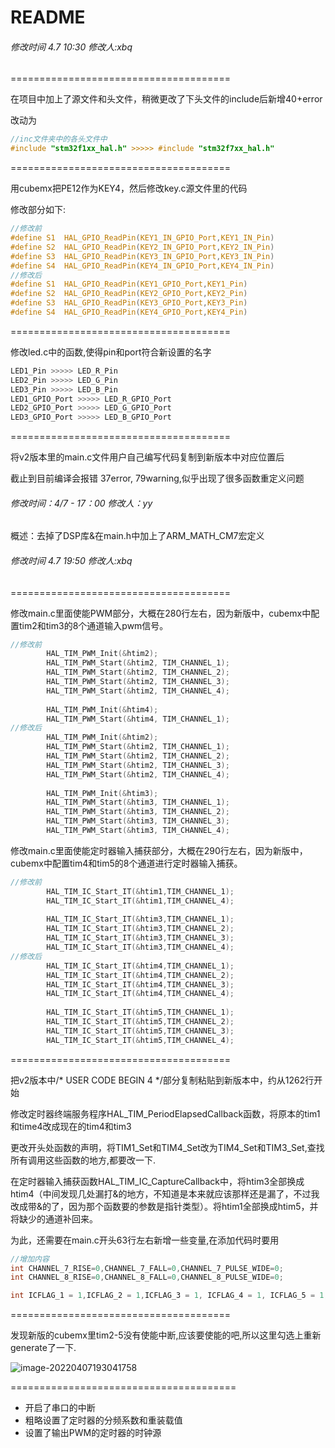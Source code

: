 # README

###### 修改时间 4.7 10:30 修改人:xbq

======================================

在项目中加上了源文件和头文件，稍微更改了下头文件的include后新增40+error

改动为

```C
//inc文件夹中的各头文件中
#include "stm32f1xx_hal.h" >>>>> #include "stm32f7xx_hal.h"
```

======================================

用cubemx把PE12作为KEY4，然后修改key.c源文件里的代码

修改部分如下:

```C
//修改前
#define S1  HAL_GPIO_ReadPin(KEY1_IN_GPIO_Port,KEY1_IN_Pin)
#define S2  HAL_GPIO_ReadPin(KEY2_IN_GPIO_Port,KEY2_IN_Pin)
#define S3  HAL_GPIO_ReadPin(KEY3_IN_GPIO_Port,KEY3_IN_Pin)
#define S4  HAL_GPIO_ReadPin(KEY4_IN_GPIO_Port,KEY4_IN_Pin)
//修改后
#define S1  HAL_GPIO_ReadPin(KEY1_GPIO_Port,KEY1_Pin)
#define S2  HAL_GPIO_ReadPin(KEY2_GPIO_Port,KEY2_Pin)
#define S3  HAL_GPIO_ReadPin(KEY3_GPIO_Port,KEY3_Pin)
#define S4  HAL_GPIO_ReadPin(KEY4_GPIO_Port,KEY4_Pin)
```

======================================

修改led.c中的函数,使得pin和port符合新设置的名字

```c
LED1_Pin >>>>> LED_R_Pin
LED2_Pin >>>>> LED_G_Pin
LED3_Pin >>>>> LED_B_Pin
LED1_GPIO_Port >>>>> LED_R_GPIO_Port
LED2_GPIO_Port >>>>> LED_G_GPIO_Port
LED3_GPIO_Port >>>>> LED_B_GPIO_Port
```

======================================

将v2版本里的main.c文件用户自己编写代码复制到新版本中对应位置后

截止到目前编译会报错 37error, 79warning,似乎出现了很多函数重定义问题

###### 修改时间：4/7 - 17：00      修改人：yy

概述：去掉了DSP库&在main.h中加上了ARM_MATH_CM7宏定义

###### 修改时间 4.7 19:50 修改人:xbq

======================================

修改main.c里面使能PWM部分，大概在280行左右，因为新版中，cubemx中配置tim2和tim3的8个通道输入pwm信号。

```C
//修改前
		HAL_TIM_PWM_Init(&htim2);
		HAL_TIM_PWM_Start(&htim2, TIM_CHANNEL_1);
		HAL_TIM_PWM_Start(&htim2, TIM_CHANNEL_2);
		HAL_TIM_PWM_Start(&htim2, TIM_CHANNEL_3);
		HAL_TIM_PWM_Start(&htim2, TIM_CHANNEL_4);
		
		HAL_TIM_PWM_Init(&htim4);
		HAL_TIM_PWM_Start(&htim4, TIM_CHANNEL_1);
//修改后
		HAL_TIM_PWM_Init(&htim2);
		HAL_TIM_PWM_Start(&htim2, TIM_CHANNEL_1);
		HAL_TIM_PWM_Start(&htim2, TIM_CHANNEL_2);
		HAL_TIM_PWM_Start(&htim2, TIM_CHANNEL_3);
		HAL_TIM_PWM_Start(&htim2, TIM_CHANNEL_4);
		
		HAL_TIM_PWM_Init(&htim3);
		HAL_TIM_PWM_Start(&htim3, TIM_CHANNEL_1);
		HAL_TIM_PWM_Start(&htim3, TIM_CHANNEL_2);
		HAL_TIM_PWM_Start(&htim3, TIM_CHANNEL_3);
		HAL_TIM_PWM_Start(&htim3, TIM_CHANNEL_4);
```

修改main.c里面使能定时器输入捕获部分，大概在290行左右，因为新版中，cubemx中配置tim4和tim5的8个通道进行定时器输入捕获。

```c
//修改前
		HAL_TIM_IC_Start_IT(&htim1,TIM_CHANNEL_1);
		HAL_TIM_IC_Start_IT(&htim1,TIM_CHANNEL_4);
		
		HAL_TIM_IC_Start_IT(&htim3,TIM_CHANNEL_1);
		HAL_TIM_IC_Start_IT(&htim3,TIM_CHANNEL_2);
		HAL_TIM_IC_Start_IT(&htim3,TIM_CHANNEL_3);
		HAL_TIM_IC_Start_IT(&htim3,TIM_CHANNEL_4);
//修改后
		HAL_TIM_IC_Start_IT(&htim4,TIM_CHANNEL_1);
		HAL_TIM_IC_Start_IT(&htim4,TIM_CHANNEL_2);
		HAL_TIM_IC_Start_IT(&htim4,TIM_CHANNEL_3);
		HAL_TIM_IC_Start_IT(&htim4,TIM_CHANNEL_4);
		
		HAL_TIM_IC_Start_IT(&htim5,TIM_CHANNEL_1);
		HAL_TIM_IC_Start_IT(&htim5,TIM_CHANNEL_2);
		HAL_TIM_IC_Start_IT(&htim5,TIM_CHANNEL_3);
		HAL_TIM_IC_Start_IT(&htim5,TIM_CHANNEL_4);
```

======================================

把v2版本中/* USER CODE BEGIN 4 */部分复制粘贴到新版本中，约从1262行开始

修改定时器终端服务程序HAL_TIM_PeriodElapsedCallback函数，将原本的tim1和time4改成现在的tim4和tim3

更改开头处函数的声明，将TIM1_Set和TIM4_Set改为TIM4_Set和TIM3_Set,查找所有调用这些函数的地方,都要改一下.

在定时器输入捕获函数HAL_TIM_IC_CaptureCallback中，将htim3全部换成htim4（中间发现几处漏打&的地方，不知道是本来就应该那样还是漏了，不过我改成带&的了，因为那个函数要的参数是指针类型）。将htim1全部换成htim5，并将缺少的通道补回来。

为此，还需要在main.c开头63行左右新增一些变量,在添加代码时要用

```c
//增加内容
int CHANNEL_7_RISE=0,CHANNEL_7_FALL=0,CHANNEL_7_PULSE_WIDE=0;
int CHANNEL_8_RISE=0,CHANNEL_8_FALL=0,CHANNEL_8_PULSE_WIDE=0;

int ICFLAG_1 = 1,ICFLAG_2 = 1,ICFLAG_3 = 1, ICFLAG_4 = 1, ICFLAG_5 = 1, ICFLAG_6 = 1, ICFLAG_7 = 1, ICFLAG_8 = 1;
```

======================================

发现新版的cubemx里tim2-5没有使能中断,应该要使能的吧,所以这里勾选上重新generate了一下.

![image-20220407193041758](C:\Users\26281\AppData\Roaming\Typora\typora-user-images\image-20220407193041758.png)

=======================================

- 开启了串口的中断  
- 粗略设置了定时器的分频系数和重装载值
- 设置了输出PWM的定时器的时钟源
